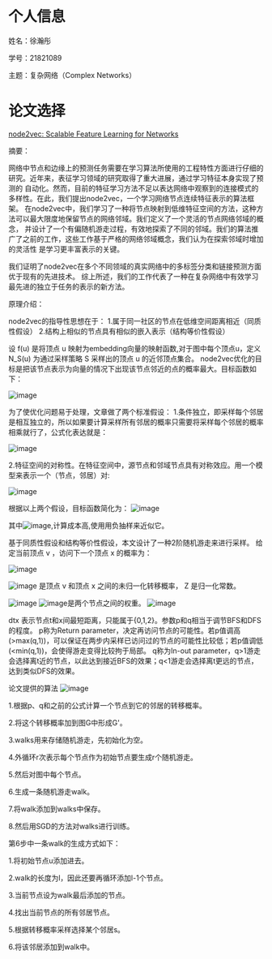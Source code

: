 个人信息
===
姓名：徐瀚彤

学号：21821089

主题：复杂网络（Complex Networks）

论文选择
===

[node2vec: Scalable Feature Learning for Networks](https://cs.stanford.edu/people/jure/pubs/node2vec-kdd16.pdf)

摘要：

网络中节点和边缘上的预测任务需要在学习算法所使用的工程特性方面进行仔细的研究。近年来，表征学习领域的研究取得了重大进展，通过学习特征本身实现了预测的
自动化。然而，目前的特征学习方法不足以表达网络中观察到的连接模式的多样性。在此，我们提出node2vec，一个学习网络节点连续特征表示的算法框架。
在node2vec中，我们学习了一种将节点映射到低维特征空间的方法，这种方法可以最大限度地保留节点的网络邻域。我们定义了一个灵活的节点网络邻域的概念，
并设计了一个有偏随机游走过程，有效地探索了不同的邻域。我们的算法推广了之前的工作，这些工作基于严格的网络邻域概念，我们认为在探索邻域时增加的灵活性
是学习更丰富表示的关键。

我们证明了node2vec在多个不同领域的真实网络中的多标签分类和链接预测方面优于现有的先进技术。
综上所述，我们的工作代表了一种在复杂网络中有效学习最先进的独立于任务的表示的新方法。

原理介绍：

node2vec的指导性思想在于：
1.属于同一社区的节点在低维空间距离相近（同质性假设）
2.结构上相似的节点具有相似的嵌入表示（结构等价性假设）

设 f(u) 是将顶点 u 映射为embedding向量的映射函数,对于图中每个顶点u，定义 N_S(u) 为通过采样策略 S 采样出的顶点 u 的近邻顶点集合。
node2vec优化的目标是把该节点表示为向量的情况下出现该节点邻近的点的概率最大。目标函数如下：

![image](https://www.zhihu.com/equation?tex=max_f+%7B%5Csum_%7Bu%5Cin+V%7D%5Clog%7BPr%28N_S%28U%29%7Cf%28u%29%29%7D%7D)

为了使优化问题易于处理，文章做了两个标准假设：
1.条件独立，即采样每个邻居是相互独立的，所以如果要计算采样所有邻居的概率只需要将采样每个邻居的概率相乘就行了，公式化表达就是：

![image](https://www.zhihu.com/equation?tex=Pr%28N_s%28u%29%7Cf%28u%29%29%3D%5Cprod_%7Bn_i%5Cin+N_s%28u%29%7D+Pr%28n_i%7Cf%28u%29%29)

2.特征空间的对称性。在特征空间中，源节点和邻域节点具有对称效应。用一个模型来表示一个（节点，邻居）对:

![image](https://www.zhihu.com/equation?tex=Pr%28n_i%7Cf%28u%29%29%3D%5Cfrac%7B%5Cexp%7Bf%28n_i%29%5Ccdot+f%28u%29%7D%7D%7B%5Csum_%7Bv%5Cin+V%7D%7B%5Cexp%7Bf%28v%29%5Ccdot+f%28u%29%7D%7D%7D)

根据以上两个假设，目标函数简化为：
![image](https://www.zhihu.com/equation?tex=max_f%7B%5Csum_%7Bu%5Cin+V%7D%5B-%5Clog%7BZ_u%7D%2B%5Csum_%7Bn_i%5Cin+N_s%28u%29%7D%7Bf%28n_i%29%5Ccdot+f%28u%29%7D%5D%7D)

其中![image](https://www.zhihu.com/equation?tex=Z_u%3D%5Csum_%7Bn_i%5Cin+N_s%28u%29%7D%7B%5Cexp%28f%28n_i%29%5Ccdot+f%28u%29%29%7D),计算成本高,使用用负抽样来近似它。


基于同质性假设和结构等价性假设，本文设计了一种2阶随机游走来进行采样。
给定当前顶点 v ，访问下一个顶点 x 的概率为：

![image](https://upload-images.jianshu.io/upload_images/1500965-f855e472c241e8a6.png?imageMogr2/auto-orient/strip%7CimageView2/2/w/814/format/webp)

![image](https://math.jianshu.com/math?formula=%5Cpi_%7Bvx%7D) 是顶点 v 和顶点 x 之间的未归一化转移概率， Z 是归一化常数。

![image](https://www.zhihu.com/equation?tex=%5Cpi_%7Bvx%7D%3D%5Calpha_%7Bpq%7D%28t%2Cx%29%5Ccdot+w_%7Bvx%7D)
![image](https://www.zhihu.com/equation?tex=w_%7Bvx%7D)是两个节点之间的权重。
![image](https://upload-images.jianshu.io/upload_images/1500965-723cc93f5d9ea8f2.png?imageMogr2/auto-orient/strip%7CimageView2/2/w/558/format/webp)

dtx 表示节点t和x间最短距离，只能属于{0,1,2}。参数p和q相当于调节BFS和DFS的程度。
p称为Return parameter，决定再访问节点的可能性。若p值调高(>max(q,1))，可以保证在两步内采样已访问过的节点的可能性比较低；若p值调低(<min(q,1))，会使得游走变得比较拘于局部。
q称为In-out parameter，q>1游走会选择离t近的节点，以此达到接近BFS的效果；q<1游走会选择离t更远的节点，达到类似DFS的效果。

论文提供的算法
![image](https://img-blog.csdnimg.cn/20190212152247634.png?x-oss-process=image/watermark,type_ZmFuZ3poZW5naGVpdGk,shadow_10,text_aHR0cHM6Ly9ibG9nLmNzZG4ubmV0L3UwMTIxNTEyODM=,size_16,color_FFFFFF,t_70)

1.根据p、q和之前的公式计算一个节点到它的邻居的转移概率。

2.将这个转移概率加到图G中形成G'。

3.walks用来存储随机游走，先初始化为空。

4.外循环r次表示每个节点作为初始节点要生成r个随机游走。

5.然后对图中每个节点。

6.生成一条随机游走walk。

7.将walk添加到walks中保存。

8.然后用SGD的方法对walks进行训练。

第6步中一条walk的生成方式如下：


1.将初始节点u添加进去。

2.walk的长度为l，因此还要再循环添加l-1个节点。

3.当前节点设为walk最后添加的节点。

4.找出当前节点的所有邻居节点。

5.根据转移概率采样选择某个邻居s。

6.将该邻居添加到walk中。

